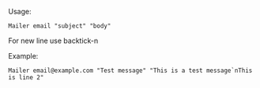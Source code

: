 Usage:
```
Mailer email "subject" "body"
```
For new line use backtick-n

Example:
```
Mailer email@example.com "Test message" "This is a test message`nThis is line 2"
```
